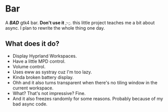 # Bar
A ***BAD*** gtk4 bar. **Don't use it** *;-;*. this little project teaches me a bit about async. I plan to rewrite the whole thing one day.

## What does it do?
- Display Hyprland Workspaces.
- Have a little MPD control.
- Volume control.
- Uses eww as systray cuz I'm too lazy.
- Kinda broken battery display.
- Ohh and it also turns transparent when there's no tiling window in the current workspace.
- What? That's not impressive? Fine.
- And it also freezes randomly for some reasons. Probably because of my bad async code.
